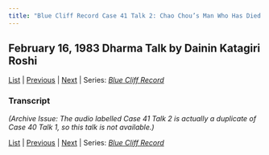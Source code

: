 ```yaml
---
title: "Blue Cliff Record Case 41 Talk 2: Chao Chou’s Man Who Has Died the Great Death, Part 2"
---
```

## February 16, 1983 Dharma Talk by Dainin Katagiri Roshi

[List](list#1983) \| 
[Previous](1983-02-09-Blue-Cliff-Record-Case-41-Talk-1) \| 
[Next](1983-03-02-Blue-Cliff-Record-Case-42-Talk-1)
\| Series: [*Blue Cliff Record*](blue-cliff-record)

### Transcript

*(Archive Issue: The audio labelled Case 41 Talk 2 is actually a duplicate of Case 40 Talk 1, so this talk is not available.)*

[List](list#1983) \| 
[Previous](1983-02-09-Blue-Cliff-Record-Case-41-Talk-1) \| 
[Next](1983-03-02-Blue-Cliff-Record-Case-42-Talk-1)
\| Series: [*Blue Cliff Record*](blue-cliff-record)
